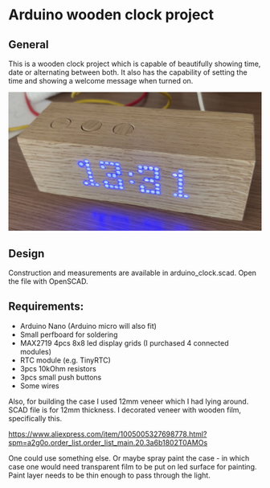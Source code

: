 # Arduino wooden clock project

## General

This is a wooden clock project which is capable of beautifully showing time, date or alternating between both. It also has the capability of setting the time and showing a welcome message when turned on.

![Clock](clock.jpg)

## Design

Construction and measurements are available in arduino_clock.scad. Open the file with OpenSCAD.

## Requirements:

- Arduino Nano (Arduino micro will also fit)
- Small perfboard for soldering
- MAX2719 4pcs 8x8 led display grids (I purchased 4 connected modules)
- RTC module (e.g. TinyRTC)
- 3pcs 10kOhm resistors
- 3pcs small push buttons
- Some wires

Also, for building the case I used 12mm veneer which I had lying around. SCAD file is for 12mm thickness. I decorated veneer with wooden film, specifically this.

https://www.aliexpress.com/item/1005005327698778.html?spm=a2g0o.order_list.order_list_main.20.3a6b1802T0AMOs

One could use something else. Or maybe spray paint the case - in which case one would need transparent film to be put on led surface for painting. Paint layer needs to be thin enough to pass through the light.

